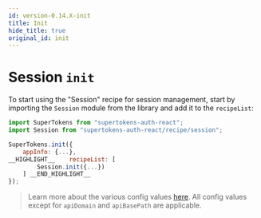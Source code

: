 ```yaml
---
id: version-0.14.X-init
title: Init
hide_title: true
original_id: init
---
```


# Session `init`

To start using the "Session" recipe for session management, start by importing the `Session` module from the library and add it to the `recipeList`:

```js
import SuperTokens from "supertokens-auth-react";
import Session from "supertokens-auth-react/recipe/session";

SuperTokens.init({
    appInfo: {...},
__HIGHLIGHT__    recipeList: [
        Session.init({...})
    ] __END_HIGHLIGHT__
});
```

> Learn more about the various config values [here](/docs/website/api-reference). All config values except for `apiDomain` and `apiBasePath` are applicable.
